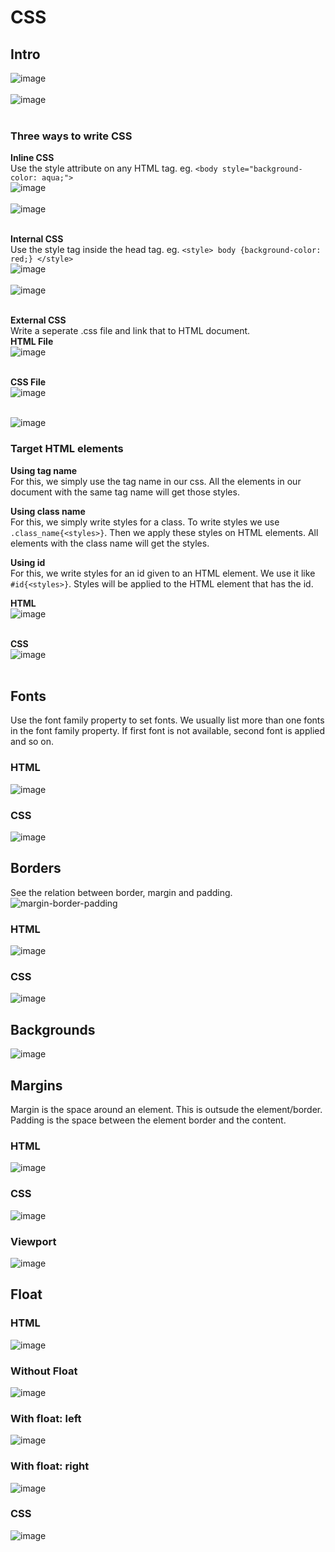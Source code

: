 # CSS 
## Intro
![image](https://github.com/user-attachments/assets/c34172f7-b17c-4961-a16e-7de30bec1d2f)<br><br>
![image](https://github.com/user-attachments/assets/cc737ea2-8285-4d15-9ed2-1078dd727205)<br><br>
### Three ways to write CSS
**Inline CSS**<br>
Use the style attribute on any HTML tag. eg. `<body style="background-color: aqua;">`<br>
![image](https://github.com/user-attachments/assets/108f1837-5ea4-4401-9786-f2a6acd9f33a)<br><br>
![image](https://github.com/user-attachments/assets/87ebca7e-40da-45f1-aba2-60dc0a995b77)<br><br>

**Internal CSS**<br>
Use the  style tag inside the head tag. eg. `<style> body {background-color: red;} </style>`<br>
![image](https://github.com/user-attachments/assets/898bcf3f-822e-477f-9bb4-5e77a07d4ec2)<br><br>
![image](https://github.com/user-attachments/assets/0f66932e-bd1c-4318-ae5f-72623fbf70ce)<br><br>

**External CSS**<br>
Write a seperate .css file and link that to HTML document.  <br>
**HTML File**<br>
![image](https://github.com/user-attachments/assets/b2fe8ae9-a20b-46f5-b22e-e3000b682bb2)<br><br>

**CSS File**<br>
![image](https://github.com/user-attachments/assets/c009e4be-4707-415b-abf3-f266e88f3bf9)<br><br>

![image](https://github.com/user-attachments/assets/b0b2541c-06f3-4e23-9ce6-5912958e62a4)

### Target HTML elements
**Using tag name**<br>
For this, we simply use the tag name in our css. All the elements in our document with the same tag name will get those styles.<br>

**Using class name**<br>
For this, we simply write styles for a class. To write styles we use `.class_name{<styles>}`. Then we apply these styles on
HTML elements. All elements with the class name will get the styles. <br>

**Using id**<br>
For this, we write styles for an id given to an HTML element. We use it like `#id{<styles>}`.  Styles will be applied to the 
HTML element that has the id. <br>

**HTML**<br>
![image](https://github.com/user-attachments/assets/1ebc3ce4-1a71-417c-b849-b3fe370e8611)<br><br>

**CSS**<br>
![image](https://github.com/user-attachments/assets/12352c56-ccbb-4bea-b11c-affe0b69069b)<br><br>

## Fonts
Use the font family property to set fonts. 
We usually list more than one fonts in the font family property. If first font is not available, second font is applied and so on.  
### HTML
![image](https://github.com/user-attachments/assets/3aaf2bf3-0138-4332-b7b3-9a9e6cc15bf9)

### CSS
![image](https://github.com/user-attachments/assets/9f0f58b8-4e57-4bbb-b3bf-32cc4fb4a2e9)

## Borders
See the relation between border, margin and padding.  
![margin-border-padding](https://github.com/user-attachments/assets/f56d66b5-fd0c-4ee5-bbf9-aca5405b52a2)

### HTML
![image](https://github.com/user-attachments/assets/4681b1d2-bfe7-4e37-a2cb-50e2a6638381)

### CSS
![image](https://github.com/user-attachments/assets/4ee1d96e-3a9c-4d7e-9aed-7e8f18c15330)

## Backgrounds
![image](https://github.com/user-attachments/assets/0bc5afc1-2b9c-461b-aebe-2b16d75362ba)

## Margins
Margin is the space around an element. This is outsude the element/border.
Padding is the space between the element border and the content. 
### HTML
![image](https://github.com/user-attachments/assets/a6d0e203-f37b-4543-911c-1be0e6b8ca3e)

### CSS
![image](https://github.com/user-attachments/assets/d39be2d3-7dff-4eae-ab79-3cd490669558)

### Viewport
![image](https://github.com/user-attachments/assets/e0d5120a-fb59-4682-8c87-46ca5bd284e7)

## Float
### HTML
![image](https://github.com/user-attachments/assets/8a41a29c-ba97-4f13-b978-917f3b02c0ff)

### Without Float
![image](https://github.com/user-attachments/assets/db235a37-9c8c-477a-aaf8-698118bb29d4)

### With float: left
![image](https://github.com/user-attachments/assets/dc2dae02-b1f7-4729-93d3-416838ca41ca)

### With float: right
![image](https://github.com/user-attachments/assets/63b00f1b-5134-4895-871e-4d923eabc51d)

### CSS
![image](https://github.com/user-attachments/assets/d28aeb53-30c8-4368-947c-8d3e69f3f5c6)



























